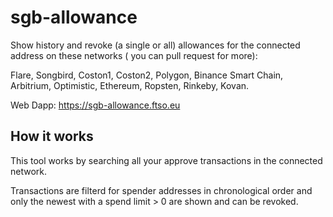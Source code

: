 # sgb-allowance
Show history and revoke (a single or all) allowances for the connected address on these networks ( you can pull request for more):

Flare, Songbird, Coston1, Coston2, Polygon, Binance Smart Chain, Arbitrium, Optimistic, Ethereum, Ropsten, Rinkeby, Kovan.


Web Dapp: https://sgb-allowance.ftso.eu 

## How it works
This tool works by searching all your approve transactions in the connected network.

Transactions are filterd for spender addresses in chronological order and only the newest with a spend limit > 0 are shown and can be revoked.
